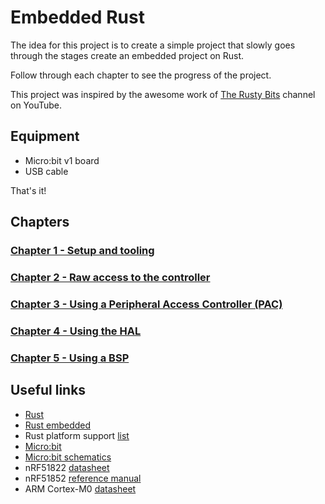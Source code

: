 # Embedded Rust

The idea for this project is to create a simple project that slowly goes through the stages create an embedded project on Rust.

Follow through each chapter to see the progress of the project.

This project was inspired by the awesome work of [The Rusty Bits](https://www.youtube.com/@therustybits) channel on YouTube.

## Equipment

- Micro:bit v1 board
- USB cable

That's it!

## Chapters

### [Chapter 1 - Setup and tooling](chapter1/README.md)

### [Chapter 2 - Raw access to the controller](chapter2/README.md)

### [Chapter 3 - Using a Peripheral Access Controller (PAC)](chapter3/README.md)

### [Chapter 4 - Using the HAL](/chapter4/README.md)

### [Chapter 5 - Using a BSP](/chapter5/README.md)

## Useful links

- [Rust](https://www.rust-lang.org/)
- [Rust embedded](https://rust-embedded.github.io/book/)
- Rust platform support [list](https://forge.rust-lang.org/platform-support.html)
- [Micro:bit](https://microbit.org/hardware/1-3-revision/)
- [Micro:bit schematics](https://github.com/bbcmicrobit/hardware/blob/master/V1.3B/SCH_BBC-Microbit_V1.3B.pdf]=)
- nRF51822 [datasheet](https://infocenter.nordicsemi.com/pdf/nRF51822_PS_v3.4.pdf?cp=6_4_0_0)
- nRF51852 [reference manual](https://infocenter.nordicsemi.com/pdf/nRF51_RM_v3.0.1.pdf)
- ARM Cortex-M0 [datasheet](https://developer.arm.com/Processors/Cortex-M4)
